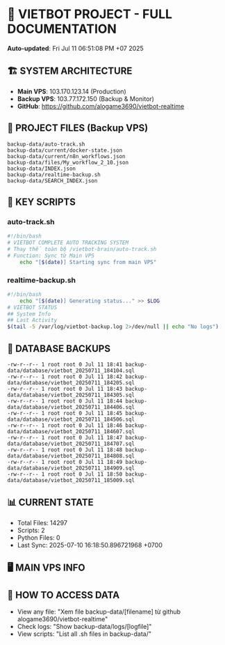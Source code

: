 # 🤖 VIETBOT PROJECT - FULL DOCUMENTATION
**Auto-updated**: Fri Jul 11 06:51:08 PM +07 2025

## 🏗️ SYSTEM ARCHITECTURE
- **Main VPS**: 103.170.123.14 (Production)
- **Backup VPS**: 103.77.172.150 (Backup & Monitor)
- **GitHub**: https://github.com/alogame3690/vietbot-realtime

## 📁 PROJECT FILES (Backup VPS)
```
backup-data/auto-track.sh
backup-data/current/docker-state.json
backup-data/current/n8n_workflows.json
backup-data/files/My_workflow_2_10.json
backup-data/INDEX.json
backup-data/realtime-backup.sh
backup-data/SEARCH_INDEX.json
```

## 🔧 KEY SCRIPTS
### auto-track.sh
```bash
#!/bin/bash
# VIETBOT COMPLETE AUTO TRACKING SYSTEM
# Thay thế toàn bộ /vietbot-brain/auto-track.sh
# Function: Sync từ Main VPS
    echo "[$(date)] Starting sync from main VPS"
```
### realtime-backup.sh
```bash
#!/bin/bash
    echo "[$(date)] Generating status..." >> $LOG
# VIETBOT STATUS
## System Info
## Last Activity
$(tail -5 /var/log/vietbot-backup.log 2>/dev/null || echo "No logs")
```

## 💾 DATABASE BACKUPS
```
-rw-r--r-- 1 root root 0 Jul 11 18:41 backup-data/database/vietbot_20250711_184104.sql
-rw-r--r-- 1 root root 0 Jul 11 18:42 backup-data/database/vietbot_20250711_184205.sql
-rw-r--r-- 1 root root 0 Jul 11 18:43 backup-data/database/vietbot_20250711_184305.sql
-rw-r--r-- 1 root root 0 Jul 11 18:44 backup-data/database/vietbot_20250711_184406.sql
-rw-r--r-- 1 root root 0 Jul 11 18:45 backup-data/database/vietbot_20250711_184506.sql
-rw-r--r-- 1 root root 0 Jul 11 18:46 backup-data/database/vietbot_20250711_184607.sql
-rw-r--r-- 1 root root 0 Jul 11 18:47 backup-data/database/vietbot_20250711_184707.sql
-rw-r--r-- 1 root root 0 Jul 11 18:48 backup-data/database/vietbot_20250711_184808.sql
-rw-r--r-- 1 root root 0 Jul 11 18:49 backup-data/database/vietbot_20250711_184909.sql
-rw-r--r-- 1 root root 0 Jul 11 18:50 backup-data/database/vietbot_20250711_185009.sql
```

## 📊 CURRENT STATE
- Total Files: 14297
- Scripts: 2
- Python Files: 0
- Last Sync: 2025-07-10 16:18:50.896721968 +0700

## 🖥️ MAIN VPS INFO


## 🚨 HOW TO ACCESS DATA
- View any file: "Xem file backup-data/[filename] từ github alogame3690/vietbot-realtime"
- Check logs: "Show backup-data/logs/[logfile]"
- View scripts: "List all .sh files in backup-data/"
